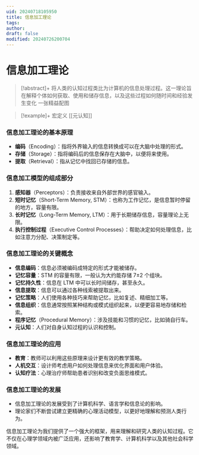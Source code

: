 ```yaml
---
uid: 20240718105950
title: 信息加工理论
tags: 
author: 
draft: false
modified: 20240726200704
---
```


# 信息加工理论

> [!abstract]+
> 将人类的认知过程类比为计算机的信息处理过程。这一理论旨在解释个体如何获取、使用和储存信息，以及这些过程如何随时间和经验发生变化
> 一张精益配图

> [!example]+ 宏定义
[[元认知]]

### 信息加工理论的基本原理

- **编码**（Encoding）：指将外界输入的信息转换成可以在大脑中处理的形式。
- **存储**（Storage）：指将编码后的信息保存在大脑中，以便将来使用。
- **提取**（Retrieval）：指从记忆中找回已存储的信息。

### 信息加工模型的组成部分

1. **感知器**（Perceptors）：负责接收来自外部世界的感官输入。
2. **短时记忆**（Short-Term Memory, STM）：也称为工作记忆，是信息暂时停留的地方，容量有限。
3. **长时记忆**（Long-Term Memory, LTM）：用于长期储存信息，容量理论上无限。
4. **执行控制过程**（Executive Control Processes）：帮助决定如何处理信息，比如注意力分配、决策制定等。

### 信息加工理论的关键概念

- **信息编码**：信息必须被编码成特定的形式才能被储存。
- **记忆容量**：STM 的容量有限，一般认为大约能存储 7±2 个组块。
- **记忆持久性**：信息在 LTM 中可以长时间储存，甚至永久。
- **信息提取**：信息可以通过各种线索被提取出来。
- **记忆策略**：人们使用各种技巧来帮助记忆，比如复述、精细加工等。
- **信息组织**：信息通常按照某种结构或模式组织起来，以便更容易地存储和检索。
- **程序记忆**（Procedural Memory）：涉及技能和习惯的记忆，比如骑自行车。
- **元认知**：人们对自身认知过程的认识和控制。

### 信息加工理论的应用

- **教育**：教师可以利用这些原理来设计更有效的教学策略。
- **人机交互**：设计师考虑用户如何处理信息来优化界面和用户体验。
- **认知疗法**：心理治疗师帮助患者识别和改变负面思维模式。

### 信息加工理论的发展

- 信息加工理论的发展受到了计算机科学、语言学和信息论的影响。
- 理论家们不断尝试建立更精确的心理活动模型，以更好地理解和预测人类行为。

信息加工理论为我们提供了一个强大的框架，用来理解和研究人类的认知过程。它不仅在心理学领域内被广泛应用，还影响了教育学、计算机科学以及其他社会科学领域。